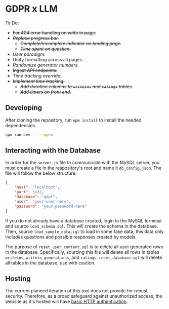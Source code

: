 # GDPR x LLM

To Do:
- ~~For 404 error handling on write in page.~~
- ~~*Replace progress bar.*~~
  - ~~*Complete/Incomplete indicator on landing page.*~~
  - ~~*Time spent on question.*~~
- *User paradigm.*
- Unify formatting across all pages.
- *Randomize generator numbers.*
- ~~Ingest API endpoints.~~
- *Time tracking override.*
- ~~*Implement time tracking.*~~
  - ~~*Add duration columns to `writeins` and `ratings` tables.*~~
  - ~~*Add timers on front end.*~~

## Developing
After cloning the repository, run `npm install` to install the needed dependencies.

```bash
npm run dev -- --open
```

## Interacting with the Database
In order for the `server.js` file to communicate with the MySQL server, you must create a file in the respository's root and name it `db_config.json`. The file will follow the below structure.


```json
{
    "host": "localhost",
    "port": 5432,
    "database": "gdpr",
    "user": "your-user-here",
    "password": "your-password-here"
}
```

If you do not already have a database created, login to the MySQL terminal and source `load_schema.sql`. This will create the schema in the database. Then, source `load_sample_data.sql` to load in some fake data; this data only includes questions and possible responses created by models.

The purpose of `reset_user_content.sql` is to delete all user generated rows in the database. Specifically, sourcing this file will delete all rows in tables `writeins`, `writein_generations`, and `ratings`. `reset_database.sql` will delete all tables in the database; use with caution.

## Hosting
The current planned iteration of this tool does not provide for robust security. Therefore, as a broad safeguard against unauthorized access, the website as it's hosted will have [basic HTTP authentication](https://docs.nginx.com/nginx/admin-guide/security-controls/configuring-http-basic-authentication/).